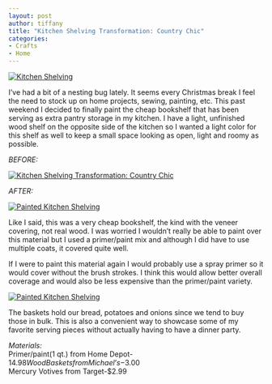```yaml
---
layout: post
author: tiffany
title: "Kitchen Shelving Transformation: Country Chic"
categories: 
- Crafts
- Home
---
```


[![Kitchen Shelving](jekyll_uploads/2013/01/Kitchen-Shelving-1-575x382.jpg "Kitchen Shelving (1)")](http://www.sweetpeonies.com/2013/01/kitchen-shelving-transformation-country-chic/kitchen-shelving-1/)

I’ve had a bit of a nesting bug lately. It seems every Christmas break I feel the need to stock up on home projects, sewing, painting, etc. This past weekend I decided to finally paint the cheap bookshelf that has been serving as extra pantry storage in my kitchen. I have a light, unfinished wood shelf on the opposite side of the kitchen so I wanted a light color for this shelf as well to keep a small space looking as open, light and roomy as possible.

_BEFORE:_

[![Kitchen Shelving Transformation: Country Chic](jekyll_uploads/2013/01/kitchen-shelving-10.jpg "kitchen shelving (10)")](http://www.sweetpeonies.com/2013/01/kitchen-shelving-transformation-country-chic/kitchen-shelving-10/)

_AFTER:_

[![Painted Kitchen Shelving](jekyll_uploads/2013/01/Kitchen-Shelving-8.jpg "Kitchen Shelving (8)")](http://www.sweetpeonies.com/2013/01/kitchen-shelving-transformation-country-chic/kitchen-shelving-8/)

Like I said, this was a very cheap bookshelf, the kind with the veneer covering, not real wood. I was worried I wouldn’t really be able to paint over this material but I used a primer/paint mix and although I did have to use multiple coats, it covered quite well.

If I were to paint this material again I would probably use a spray primer so it would cover without the brush strokes. I think this would allow better overall coverage and would also be less expensive than the primer/paint variety.

[![Painted Kitchen Shelving](jekyll_uploads/2013/01/Kitchen-Shelving-9.jpg "Kitchen Shelving (9)")](http://www.sweetpeonies.com/2013/01/kitchen-shelving-transformation-country-chic/kitchen-shelving-9/)

The baskets hold our bread, potatoes and onions since we tend to buy those in bulk. This is also a convenient way to showcase some of my favorite serving pieces without actually having to have a dinner party.

_Materials:_  
Primer/paint(1 qt.) from Home Depot-$14.98  
Wood Baskets from Michael’s-$3.00  
Mercury Votives from Target-$2.99